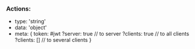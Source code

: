 ### Actions:

* type: 'string'
* data: 'object'
* meta: {
  token: #jwt
  ?server: true // to server
  ?clients: true // to all clients
  ?clients: [] // to several clients
}